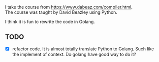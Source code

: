 

I take the course from https://www.dabeaz.com/compiler.html.  
The course was taught by David Beazley using Python. 

I think it is fun to rewrite the code in Golang.

## TODO 
- [x] refactor code. It is almost totally translate Python to Golang.
    Such like the implement of context. Do golang have good way to do it?

